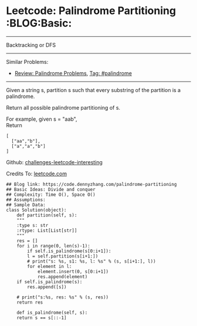 
# Leetcode: Palindrome Partitioning     :BLOG:Basic:

---

Backtracking or DFS  

---

Similar Problems:  

-   [Review: Palindrome Problems](https://code.dennyzhang.com/review-palindrome), [Tag: #palindrome](https://code.dennyzhang.com/tag/palindrome)

---

Given a string s, partition s such that every substring of the partition is a palindrome.  

Return all possible palindrome partitioning of s.  

For example, given s = "aab",  
Return  

    [
      ["aa","b"],
      ["a","a","b"]
    ]

Github: [challenges-leetcode-interesting](https://github.com/DennyZhang/challenges-leetcode-interesting/tree/master/palindrome-partitioning)  

Credits To: [leetcode.com](https://leetcode.com/problems/palindrome-partitioning/description/)  

    ## Blog link: https://code.dennyzhang.com/palindrome-partitioning
    ## Basic Ideas: Divide and conquer
    ## Complexity: Time O(), Space O()
    ## Assumptions:
    ## Sample Data:
    class Solution(object):
        def partition(self, s):
    	"""
    	:type s: str
    	:rtype: List[List[str]]
    	"""
    	res = []
    	for i in range(0, len(s)-1):
    	    if self.is_palindrome(s[0:i+1]):
    		l = self.partition(s[i+1:])
    		# print("s: %s, s1: %s, l: %s" % (s, s[i+1:], l))
    		for element in l:
    		    element.insert(0, s[0:i+1])
    		    res.append(element)
    	if self.is_palindrome(s):
    	    res.append([s])
    
    	# print("s:%s, res: %s" % (s, res))
    	return res
    
        def is_palindrome(self, s):
    	return s == s[::-1]

